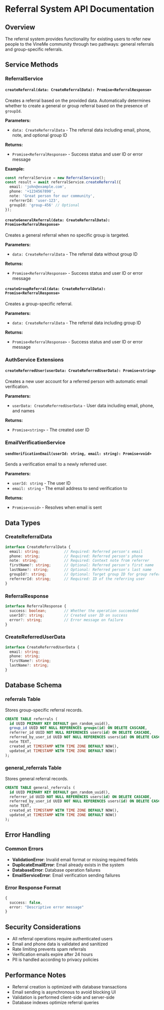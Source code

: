 # Referral System API Documentation

## Overview

The referral system provides functionality for existing users to refer new people to the VineMe community through two pathways: general referrals and group-specific referrals.

## Service Methods

### ReferralService

#### `createReferral(data: CreateReferralData): Promise<ReferralResponse>`

Creates a referral based on the provided data. Automatically determines whether to create a general or group referral based on the presence of `groupId`.

**Parameters:**
- `data: CreateReferralData` - The referral data including email, phone, note, and optional group ID

**Returns:**
- `Promise<ReferralResponse>` - Success status and user ID or error message

**Example:**
```typescript
const referralService = new ReferralService();
const result = await referralService.createReferral({
  email: 'john@example.com',
  phone: '+1234567890',
  note: 'Great person for our community',
  referrerId: 'user-123',
  groupId: 'group-456' // Optional
});
```

#### `createGeneralReferral(data: CreateReferralData): Promise<ReferralResponse>`

Creates a general referral when no specific group is targeted.

**Parameters:**
- `data: CreateReferralData` - The referral data without group ID

**Returns:**
- `Promise<ReferralResponse>` - Success status and user ID or error message

#### `createGroupReferral(data: CreateReferralData): Promise<ReferralResponse>`

Creates a group-specific referral.

**Parameters:**
- `data: CreateReferralData` - The referral data including group ID

**Returns:**
- `Promise<ReferralResponse>` - Success status and user ID or error message

### AuthService Extensions

#### `createReferredUser(userData: CreateReferredUserData): Promise<string>`

Creates a new user account for a referred person with automatic email verification.

**Parameters:**
- `userData: CreateReferredUserData` - User data including email, phone, and names

**Returns:**
- `Promise<string>` - The created user ID

### EmailVerificationService

#### `sendVerificationEmail(userId: string, email: string): Promise<void>`

Sends a verification email to a newly referred user.

**Parameters:**
- `userId: string` - The user ID
- `email: string` - The email address to send verification to

**Returns:**
- `Promise<void>` - Resolves when email is sent

## Data Types

### CreateReferralData

```typescript
interface CreateReferralData {
  email: string;           // Required: Referred person's email
  phone: string;           // Required: Referred person's phone
  note: string;            // Required: Context note from referrer
  firstName?: string;      // Optional: Referred person's first name
  lastName?: string;       // Optional: Referred person's last name
  groupId?: string;        // Optional: Target group ID for group referrals
  referrerId: string;      // Required: ID of the referring user
}
```

### ReferralResponse

```typescript
interface ReferralResponse {
  success: boolean;        // Whether the operation succeeded
  userId?: string;         // Created user ID on success
  error?: string;          // Error message on failure
}
```

### CreateReferredUserData

```typescript
interface CreateReferredUserData {
  email: string;
  phone: string;
  firstName?: string;
  lastName?: string;
}
```

## Database Schema

### referrals Table

Stores group-specific referral records.

```sql
CREATE TABLE referrals (
  id UUID PRIMARY KEY DEFAULT gen_random_uuid(),
  group_id UUID NOT NULL REFERENCES groups(id) ON DELETE CASCADE,
  referrer_id UUID NOT NULL REFERENCES users(id) ON DELETE CASCADE,
  referred_by_user_id UUID NOT NULL REFERENCES users(id) ON DELETE CASCADE,
  note TEXT,
  created_at TIMESTAMP WITH TIME ZONE DEFAULT NOW(),
  updated_at TIMESTAMP WITH TIME ZONE DEFAULT NOW()
);
```

### general_referrals Table

Stores general referral records.

```sql
CREATE TABLE general_referrals (
  id UUID PRIMARY KEY DEFAULT gen_random_uuid(),
  referrer_id UUID NOT NULL REFERENCES users(id) ON DELETE CASCADE,
  referred_by_user_id UUID NOT NULL REFERENCES users(id) ON DELETE CASCADE,
  note TEXT,
  created_at TIMESTAMP WITH TIME ZONE DEFAULT NOW(),
  updated_at TIMESTAMP WITH TIME ZONE DEFAULT NOW()
);
```

## Error Handling

### Common Errors

- **ValidationError**: Invalid email format or missing required fields
- **DuplicateEmailError**: Email already exists in the system
- **DatabaseError**: Database operation failures
- **EmailServiceError**: Email verification sending failures

### Error Response Format

```typescript
{
  success: false,
  error: "Descriptive error message"
}
```

## Security Considerations

- All referral operations require authenticated users
- Email and phone data is validated and sanitized
- Rate limiting prevents spam referrals
- Verification emails expire after 24 hours
- PII is handled according to privacy policies

## Performance Notes

- Referral creation is optimized with database transactions
- Email sending is asynchronous to avoid blocking UI
- Validation is performed client-side and server-side
- Database indexes optimize referral queries